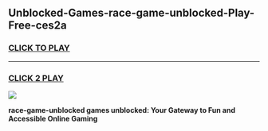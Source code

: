 
## Unblocked-Games-race-game-unblocked-Play-Free-ces2a
<h3>
<a href="https://premium76.site?title=race-game-unblocked&ref=18A">CLICK TO PLAY</a></h3>
<hr>

<h3>
<a href="https://premium76.site?title=race-game-unblocked&ref=18A">CLICK 2 PLAY</a>
  
</h3>

<a href="https://premium76.site?title=race-game-unblocked&ref=18A"><img src="https://clearcache.store/games.png"></a>


**race-game-unblocked games unblocked: Your Gateway to Fun and Accessible Online Gaming**
